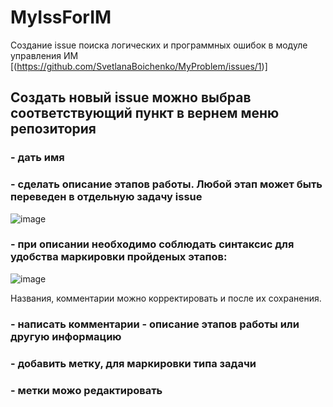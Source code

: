 # MyIssForIM
Создание issue поиска логических и программных ошибок в модуле управления ИМ 
[(https://github.com/SvetlanaBoichenko/MyProblem/issues/1)]

## Создать новый issue можно выбрав соответствующий пункт в вернем меню репозитория
###   - дать имя
###   - сделать описание этапов работы. Любой этап может быть переведен в отдельную задачу issue

![image](https://github.com/SvetlanaBoichenko/MyIssForIM/assets/160069590/44adf80d-0fcb-4eaf-86cb-8c5d1df8efb9)


###   - при описании необходимо соблюдать синтаксис для удобства маркировки пройденых этапов:

![image](https://github.com/SvetlanaBoichenko/MyIssForIM/assets/160069590/9a7de64d-ab6c-4a75-80b8-3bb7381a2f5e)

Названия, комментарии можно корректировать и после их сохранения. 

###   -  написать комментарии - описание этапов работы или другую информацию
###   - добавить метку, для маркировки типа задачи
###   - метки можо редактировать
